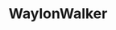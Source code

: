 ---
title: WaylonWalker
github: https://github.com/WaylonWalker
mode: dark
transition: 1s
score: 86.7
archetype:
- Descriptive
- Innovative
---